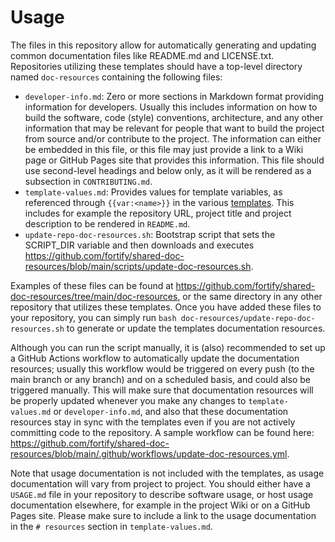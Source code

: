 # Usage

The files in this repository allow for automatically generating and updating common documentation files like README.md and LICENSE.txt. Repositories utilizing these templates should have a top-level directory named `doc-resources` containing the following files:

* `developer-info.md`: Zero or more sections in Markdown format providing information for developers. Usually this includes information on how to build the software, code (style) conventions, architecture, and any other information that may be relevant for people that want to build the project from source and/or contribute to the project. The information can either be embedded in this file, or this file may just provide a link to a Wiki page or GitHub Pages site that provides this information. This file should use second-level headings and below only, as it will be rendered as a subsection in `CONTRIBUTING.md`.
* `template-values.md`: Provides values for template variables, as referenced through `{{var:<name>}}` in the various [templates](https://github.com/fortify/shared-doc-resources/tree/main/templates). This includes for example the repository URL, project title and project description to be rendered in `README.md`.
* `update-repo-doc-resources.sh`: Bootstrap script that sets the SCRIPT_DIR variable and then downloads and executes https://github.com/fortify/shared-doc-resources/blob/main/scripts/update-doc-resources.sh.

Examples of these files can be found at https://github.com/fortify/shared-doc-resources/tree/main/doc-resources, or the same directory in any other repository that utilizes these templates. Once you have added these files to your repository, you can simply run `bash doc-resources/update-repo-doc-resources.sh` to generate or update the templates documentation resources. 

Although you can run the script manually, it is (also) recommended to set up a GitHub Actions workflow to automatically update the documentation resources; usually this workflow would be triggered on every push (to the main branch or any branch) and on a scheduled basis, and could also be triggered manually. This will make sure that documentation resources will be properly updated whenever you make any changes to `template-values.md` or `developer-info.md`, and also that these documentation resources stay in sync with the templates even if you are not actively committing code to the repository. A sample workflow can be found here: https://github.com/fortify/shared-doc-resources/blob/main/.github/workflows/update-doc-resources.yml.

Note that usage documentation is not included with the templates, as usage documentation will vary from project to project. You should either have a `USAGE.md` file in your repository to describe software usage, or host usage documentation elsewhere, for example in the project Wiki or on a GitHub Pages site. Please make sure to include a link to the usage documentation in the `# resources` section in `template-values.md`.




